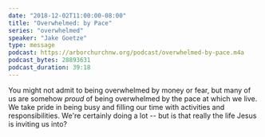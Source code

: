 ```yaml
---
date: "2018-12-02T11:00:00-08:00"
title: "Overwhelmed: by Pace"
series: "overwhelmed"
speaker: "Jake Goetze"
type: message
podcast: https://arborchurchnw.org/podcast/overwhelmed-by-pace.m4a
podcast_bytes: 28893631
podcast_duration: 39:18
---
```


You might not admit to being overwhelmed by money or fear, but many of us are somehow *proud* of being overwhelmed by
the pace at which we live. We take pride in being busy and filling our time with activities and responsibilities. We're
certainly doing a lot -- but is that really the life Jesus is inviting us into?
